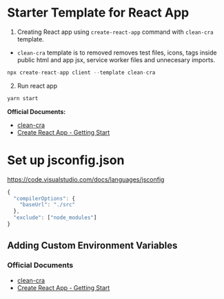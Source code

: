 # Starter Template for React App

1. Creating React app using `create-react-app` command with `clean-cra` template.

- `clean-cra` template is to removed removes test files, icons, tags inside public html and app jsx, service worker files and unnecesary imports.

```js
npx create-react-app client --template clean-cra
```

2. Run react app

```js
yarn start
```

**Official Documents:**

- [clean-cra](https://www.npmjs.com/package/cra-template-clean-cra)
- [Create React App - Getting Start](https://create-react-app.dev/docs/getting-started)

# Set up jsconfig.json

https://code.visualstudio.com/docs/languages/jsconfig

```js
{
  "compilerOptions": {
    "baseUrl": "./src"
  },
  "exclude": ["node_modules"]
}
```

## Adding Custom Environment Variables

### Official Documents

- [clean-cra](https://www.npmjs.com/package/cra-template-clean-cra)
- [Create React App - Getting Start](https://create-react-app.dev/docs/getting-started)
